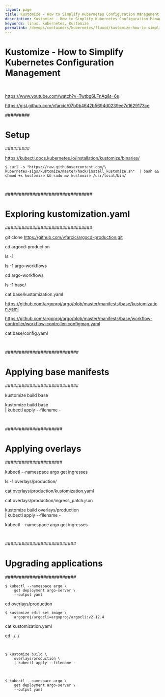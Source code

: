 ```yaml
---
layout: page
title: Kustomize - How to Simplify Kubernetes Configuration Management
description: Kustomize - How to Simplify Kubernetes Configuration Management
keywords: linux, kubernetes, Kustomize
permalink: /devops/containers/kubernetes/fluxcd/kustomize-how-to-simplify-kubernetes-configuration-management/
---
```


# Kustomize - How to Simplify Kubernetes Configuration Management

<br/>

https://www.youtube.com/watch?v=Twtbg6LFnAg&t=6s

https://gist.github.com/vfarcic/07b0b4642b5694d0239ee7c1629173ce

#########

# Setup

#########

https://kubectl.docs.kubernetes.io/installation/kustomize/binaries/

```
$ curl -s "https://raw.githubusercontent.com/\
kubernetes-sigs/kustomize/master/hack/install_kustomize.sh"  | bash && chmod +x kustomize && sudo mv kustomize /usr/local/bin/
```

<br/>

################################

# Exploring kustomization.yaml

################################

git clone https://github.com/vfarcic/argocd-production.git

cd argocd-production

ls -1

ls -1 argo-workflows

cd argo-workflows

ls -1 base/

cat base/kustomization.yaml

https://github.com/argoproj/argo/blob/master/manifests/base/kustomization.yaml

https://github.com/argoproj/argo/blob/master/manifests/base/workflow-controller/workflow-controller-configmap.yaml

cat base/config.yaml

<br/>

###########################

# Applying base manifests

###########################

kustomize build base

kustomize build base \
 | kubectl apply --filename -

<br/>

#####################

# Applying overlays

#####################

kubectl --namespace argo get ingresses

ls -1 overlays/production/

cat overlays/production/kustomization.yaml

cat overlays/production/ingress_patch.json

kustomize build overlays/production \
 | kubectl apply --filename -

kubectl --namespace argo get ingresses

<br/>

##########################

# Upgrading applications

##########################

```
$ kubectl --namespace argo \
    get deployment argo-server \
    --output yaml
```

cd overlays/production

```
$ kustomize edit set image \
    argoproj/argocli=argoproj/argocli:v2.12.4
```

cat kustomization.yaml

cd ../../

<br/>

```
$ kustomize build \
    overlays/production \
    | kubectl apply --filename -
```

<br/>

```
$ kubectl --namespace argo \
    get deployment argo-server \
    --output yaml
```
